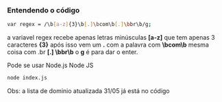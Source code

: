 ### Entendendo o código

```sh
var regex = /\b[a-z]{3}\b[.]\bcom\b[.]\bbr\b/g;
```

a variavel regex recebe apenas letras minúsculas **[a-z]** que tem apenas 3 caracteres **{3}** após isso vem um **.** com a palavra com **\bcom\b** mesma coisa com .br **[.] \bbr\b** o **g** é para dar o enter.

Pode se usar Node.js Node JS
```sh
node index.js
```
Obs: a lista de dominio atualizada 31/05 já está no código
